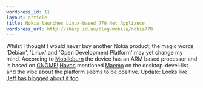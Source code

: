 ```yaml
--- 
wordpress_id: 11
layout: article
title: Nokia launches Linux-based 770 Net Appliance
wordpress_url: http://sharp.id.au/blog/mobile/nokia770
---
```

Whilst I thought I would never buy another Nokia product, the magic words &apos;Debian&apos;, &apos;Linux&apos; and &apos;Open Development Platform&apos; may yet change my mind. According to <a href="http://www.mobileburn.com/review.jsp?Id=1376">Mobileburn</a> the device has an ARM based processor and is based on <a href="http://gnome.org">GNOME!</a> <a href="http://ometer.com/">Havoc</a> mentioned <a href="http://http://www.maemo.org/">Maemo</a> on the desktop-devel-list and the vibe about the platform seems to be positive.
Update: Looks like <a href="http://www.gnome.org/~jdub/blog/projects/gnome/1117031356">Jeff has blogged about it too</a>

